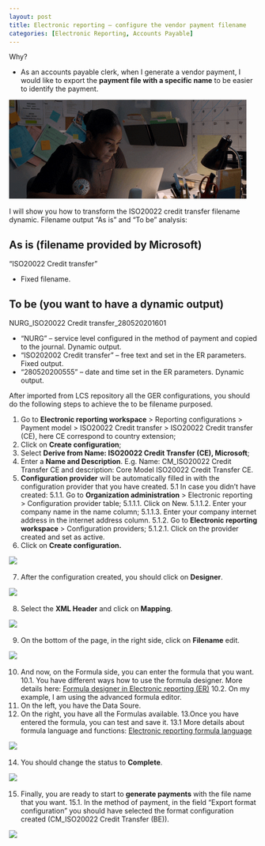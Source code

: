 ```yaml
---
layout: post
title: Electronic reporting – configure the vendor payment filename
categories: [Electronic Reporting, Accounts Payable]
---
```

Why?
- As an accounts payable clerk, when I generate a vendor payment, I would like to export the **payment file with a specific name** to be easier to identify the payment.

![](/images/electronic-reporting-configure-the-vendor-payment-filename/image1.webp)

I will show you how to transform the ISO20022 credit transfer filename dynamic. Filename output “As is” and “To be” analysis:

## As is (filename provided by Microsoft)
“ISO20022 Credit transfer”
- Fixed filename.

## To be (you want to have a dynamic output)
NURG_ISO20022 Credit transfer_280520201601
- “NURG” – service level configured in the method of payment and copied to the journal. Dynamic output.
- “ISO202002 Credit transfer” – free text and set in the ER parameters. Fixed output.
- “280520200555” – date and time set in the ER parameters. Dynamic output.

After imported from LCS repository all the GER configurations, you should do the following steps to achieve the to be filename purposed.
1. Go to **Electronic reporting workspace** > Reporting configurations > Payment model > ISO20022 Credit transfer > ISO20022 Credit transfer (CE), here CE correspond to country extension;
2. Click on **Create configuration**;
3. Select **Derive from Name: ISO20022 Credit Transfer (CE), Microsoft**;
4. Enter a **Name and Description**. E.g. Name: CM_ISO20022 Credit Transfer CE and description: Core Model ISO20022 Credit Transfer CE.
5. **Configuration provider** will be automatically filled in with the configuration provider that you have created.
5.1 In case you didn’t have created:
5.1.1. Go to **Organization administration** > Electronic reporting > Configuration provider table;
5.1.1.1. Click on New.
5.1.1.2. Enter your company name in the name column;
5.1.1.3. Enter your company internet address in the internet address column.
5.1.2. Go to **Electronic reporting workspace** > Configuration providers;
5.1.2.1. Click on the provider created and set as active.
6. Click on **Create configuration.**

![](/images/electronic-reporting-configure-the-vendor-payment-filename/image2.jpeg)

7. After the configuration created, you should click on **Designer**.

![](/images/electronic-reporting-configure-the-vendor-payment-filename/image3.jpeg)

8. Select the **XML Header** and click on **Mapping**.

![](/images/electronic-reporting-configure-the-vendor-payment-filename/image4.jpeg)

9. On the bottom of the page, in the right side, click on **Filename** edit.

![](/images/electronic-reporting-configure-the-vendor-payment-filename/image5.jpeg)

10. And now, on the Formula side, you can enter the formula that you want.
10.1. You have different ways how to use the formula designer. More details here: [Formula designer in Electronic reporting (ER)](https://docs.microsoft.com/en-us/dynamics365/fin-ops-core/dev-itpro/analytics/general-electronic-reporting-formula-designer)
10.2. On my example, I am using the advanced formula editor.
11. On the left, you have the Data Soure.
12. On the right, you have all the Formulas available.
13.Once you have entered the formula, you can test and save it.
13.1 More details about formula language and functions: [Electronic reporting formula language](https://docs.microsoft.com/en-us/dynamics365/fin-ops-core/dev-itpro/analytics/er-formula-language?toc=%2Fdynamics365%2Fcommerce%2Ftoc.json)

![](/images/electronic-reporting-configure-the-vendor-payment-filename/image6.jpeg)

14. You should change the status to **Complete**. 

![](/images/electronic-reporting-configure-the-vendor-payment-filename/image7.jpeg)

15. Finally, you are ready to start to **generate payments** with the file name that you want.
15.1. In the method of payment, in the field “Export format configuration” you should have selected the format configuration created (CM_ISO20022 Credit Transfer (BE)).

![](/images/electronic-reporting-configure-the-vendor-payment-filename/image8.jpeg)